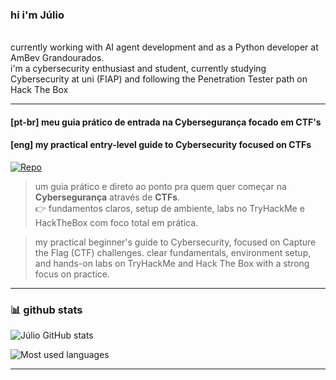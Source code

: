<div>
<h3>
  hi i'm Júlio
</h3>
</br>
currently working with AI agent development and as a Python developer at AmBev Grandourados.
</br>
i'm a cybersecurity enthusiast and student, currently studying Cybersecurity at uni (FIAP) and following the Penetration Tester path on Hack The Box
</div>

---

#### [pt-br] meu guia prático de entrada na Cybersegurança focado em CTF's
#### [eng] my practical entry-level guide to Cybersecurity focused on CTFs


[![Repo](https://img.shields.io/badge/🔥%20intro--cybersecurity--ctf-000000?style=for-the-badge&logo=github&logoColor=00ff00)](https://github.com/juliooest/intro-cybersecurity-ctf)

> um guia prático e direto ao ponto pra quem quer começar na **Cybersegurança** através de **CTFs**.   
> 👉 fundamentos claros, setup de ambiente, labs no TryHackMe e HackTheBox com foco total em prática.

> my practical beginner's guide to Cybersecurity, focused on Capture the Flag (CTF) challenges.
> clear fundamentals, environment setup, and hands-on labs on TryHackMe and Hack The Box with a strong focus on practice.

---

### 📊 github stats

![Júlio GitHub stats](https://github-readme-stats.vercel.app/api?username=juliooest&show_icons=true&bg_color=000000&text_color=ffffff&icon_color=00ff00&title_color=00ff00)

![Most used languages](https://github-readme-stats.vercel.app/api/top-langs/?username=juliooest&layout=compact&bg_color=000000&text_color=ffffff&title_color=00ff00)

---

